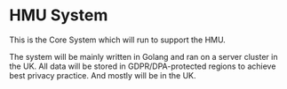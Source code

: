 # HMU System

This is the Core System which will run to support
the HMU.

The system will be mainly written in Golang and
ran on a server cluster in the UK. All data will
be stored in GDPR/DPA-protected regions to achieve
best privacy practice. And mostly will be in the
UK.
